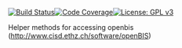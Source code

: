 [![Build Status](https://travis-ci.org/qbicsoftware/openbis-client-lib.svg?branch=master)](https://travis-ci.org/qbicsoftware/openbis-client-lib)[![Code Coverage]( https://codecov.io/gh/qbicsoftware/openbis-client-lib/branch/master/graph/badge.svg)](https://codecov.io/gh/qbicsoftware/openbis-client-lib)[![License: GPL v3](https://img.shields.io/badge/License-GPL%20v3-blue.svg)](http://www.gnu.org/licenses/gpl-3.0)
 
 

Helper methods for accessing openbis (http://www.cisd.ethz.ch/software/openBIS)
